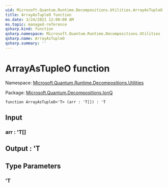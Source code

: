 ```yaml
---
uid: Microsoft.Quantum.Runtime.Decompositions.Utilities.ArrayAsTupleO
title: ArrayAsTupleO function
ms.date: 3/24/2021 12:00:00 AM
ms.topic: managed-reference
qsharp.kind: function
qsharp.namespace: Microsoft.Quantum.Runtime.Decompositions.Utilities
qsharp.name: ArrayAsTupleO
qsharp.summary: ''
---
```


# ArrayAsTupleO function

Namespace: [Microsoft.Quantum.Runtime.Decompositions.Utilities](xref:Microsoft.Quantum.Runtime.Decompositions.Utilities)

Package: [Microsoft.Quantum.Decompositions.IonQ](https://nuget.org/packages/Microsoft.Quantum.Decompositions.IonQ)




```qsharp
function ArrayAsTupleO<'T> (arr : 'T[]) : 'T
```


## Input

### arr : 'T[]





## Output : 'T



## Type Parameters

### 'T

